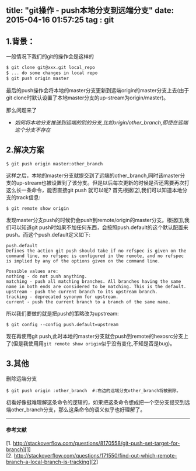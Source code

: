 title: "git操作 - push本地分支到远端分支"
date: 2015-04-16 01:57:25
tag : git
---

## 1.背景：
一般情况下我们的git的操作会是这样的

``` bash
$ git clone git@xxx.git local_repo
$ ... do some changes in local repo
$ git push origin master
```

最后的push操作会将本地的master分支更新到远端origin的master分支上去(由于git clone时默认设置了本地master分支的up-stream为origin/master)。

那么问题来了

* *如何将本地分支推送到远端的别的分支,比如origin/other_branch,即使在远端这个分支不存在*

## 2.解决方案
	$ git push origin master:other_branch

这样之后，本地的master分支就提交到了远端的other_branch,同时该master分支的up-stream也被设置到了该分支。但是以后每次更新的时候是否还需要再次打这么长一条命令，能否直接git push 就可以呢?
首先根据[\[2\]][2],我们可以知道本地分支的track信息:

`$ git remote show origin`
  
发现master分支push的时候仍会push到remote/origin的master分支。根据[\[1\]][1],我们可以知道git push时如果不加任何东西，会按照push.default的这个默认配置来push。而这个push.default定义如下:

	push.default
	Defines the action git push should take if no refspec is given on the
	command line, no refspec is configured in the remote, and no refspec 
	is implied by any of the options given on the command line. 
	
	Possible values are:
	nothing - do not push anything.
	matching - push all matching branches. All branches having the same 
	name in both ends are considered to be matching. This is the default.
	upstream - push the current branch to its upstream branch.
	tracking - deprecated synonym for upstream.
	current - push the current branch to a branch of the same name.

所以我们要做的就是把push的策略改为upstream:

`$ git config --config push.default=upstream`

现在再使用git push,此时本地的master分支就会push到remote的hexosrc分支上了(但是我使用用`git remote show origin`似乎没有变化,不知是否是bug)。
## 3.其他
删除远端分支

	$ git push origin :other_branch  #:右边的远端分支other_branch将被删除。

初看好像挺难理解这条命令的逻辑的，如果把这条命令想成把一个空分支提交到远端other_branch分支，那么这条命令的语义似乎也好理解了。

---
#### 参考文献

[1. http://stackoverflow.com/questions/8170558/git-push-set-target-for-branch][1]  
[2. http://stackoverflow.com/questions/171550/find-out-which-remote-branch-a-local-branch-is-tracking][2]

[1]: http://stackoverflow.com/questions/8170558/git-push-set-target-for-branch
[2]: http://stackoverflow.com/questions/171550/find-out-which-remote-branch-a-local-branch-is-tracking
